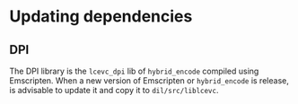 # Updating dependencies

## DPI

The DPI library is the `lcevc_dpi` lib of `hybrid_encode` compiled using
Emscripten. When a new version of Emscripten or `hybrid_encode` is release,
is advisable to update it and copy it to `dil/src/liblcevc`.
